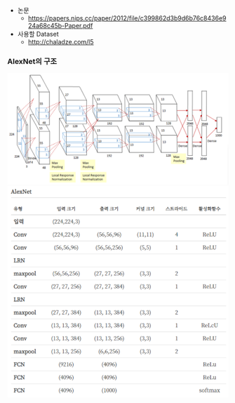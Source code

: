 - 논문
    - https://papers.nips.cc/paper/2012/file/c399862d3b9d6b76c8436e924a68c45b-Paper.pdf
- 사용할 Dataset
    - http://chaladze.com/l5
    
### AlexNet의 구조
![AlexNetArchitecture](img/AlexNetArchitecture.PNG)
![AlexNetSummary](img/modelSummary.png)
